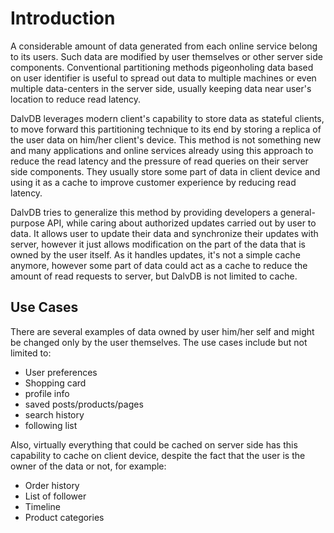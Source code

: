 # Introduction
A considerable amount of data generated from each online service belong to its users. Such data are modified by user themselves or 
other server side components. Conventional partitioning methods pigeonholing data based on user identifier is useful to
spread out data to multiple machines or even multiple data-centers in the server side, usually keeping data near user's
location to reduce read latency.

DalvDB leverages modern client's capability to store data as stateful clients, to move forward this 
partitioning technique to its end by storing a replica of the user data on him/her client's device. This method is not 
something new and many applications and online services already using this approach to reduce the read latency and the 
pressure of read queries on their server side components. They usually store some part of data in client device and using
it as a cache to improve customer experience by reducing read latency.

DalvDB tries to generalize this method by providing developers a general-purpose API, while caring about authorized 
updates carried out by user to data. It allows user to update their data and synchronize their updates with server, however it
just allows modification on the part of the data that is owned by the user itself. As it handles updates, it's not a
simple cache anymore, however some part of data could act as a cache to reduce the amount of read requests to 
server, but DalvDB is not limited to cache.

## Use Cases
There are several examples of data owned by user him/her self and might be changed only by the user themselves. The use cases include 
but not limited to:
- User preferences
- Shopping card
- profile info
- saved posts/products/pages
- search history
- following list

Also, virtually everything that could be cached on server side has this capability to cache on client device, 
despite the fact that the user is the owner of the data or not, for example:
- Order history
- List of follower
- Timeline
- Product categories
